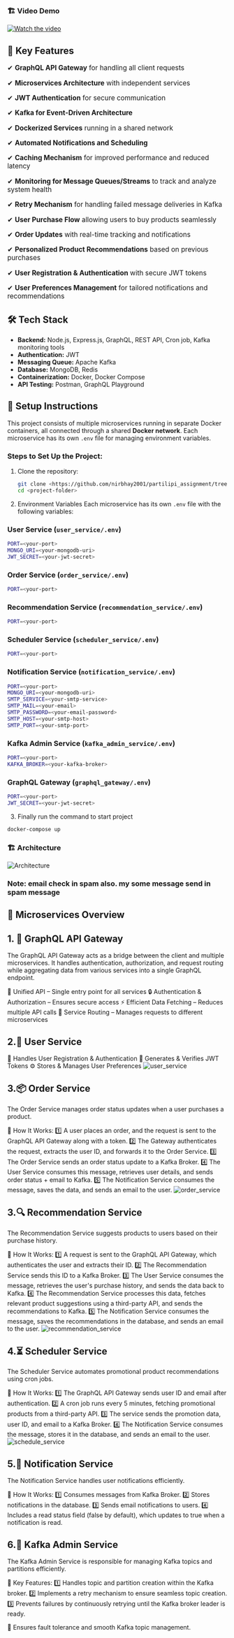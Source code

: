 ### **🏗 Video Demo**

[![Watch the video](https://res.cloudinary.com/dtqnwfxnx/image/upload/v1742492103/thumbnail_pr_coy8yv.png)](https://res.cloudinary.com/dtqnwfxnx/video/upload/v1742491912/pratilipi_assignment_video_1_cmzrvj.mp4)


## 🚀 Key Features  

<p style="font-size: 1.1em;">✔ <b>GraphQL API Gateway</b> for handling all client requests</p>  
<p style="font-size: 1.1em;">✔ <b>Microservices Architecture</b> with independent services</p>  
<p style="font-size: 1.1em;">✔ <b>JWT Authentication</b> for secure communication</p>  
<p style="font-size: 1.1em;">✔ <b>Kafka for Event-Driven Architecture</b></p>  
<p style="font-size: 1.1em;">✔ <b>Dockerized Services</b> running in a shared network</p>  
<p style="font-size: 1.1em;">✔ <b>Automated Notifications and Scheduling</b></p>  
<p style="font-size: 1.1em;">✔ <b>Caching Mechanism</b> for improved performance and reduced latency</p>  
<p style="font-size: 1.1em;">✔ <b>Monitoring for Message Queues/Streams</b> to track and analyze system health</p>  
<p style="font-size: 1.1em;">✔ <b>Retry Mechanism</b> for handling failed message deliveries in Kafka</p>  
<p style="font-size: 1.1em;">✔ <b>User Purchase Flow</b> allowing users to buy products seamlessly</p>  
<p style="font-size: 1.1em;">✔ <b>Order Updates</b> with real-time tracking and notifications</p>  
<p style="font-size: 1.1em;">✔ <b>Personalized Product Recommendations</b> based on previous purchases</p>  
<p style="font-size: 1.1em;">✔ <b>User Registration & Authentication</b> with secure JWT tokens</p>  
<p style="font-size: 1.1em;">✔ <b>User Preferences Management</b> for tailored notifications and recommendations</p>  

## 🛠 Tech Stack

- **Backend:** Node.js, Express.js, GraphQL, REST API, Cron job, Kafka monitoring tools  
- **Authentication:** JWT  
- **Messaging Queue:** Apache Kafka  
- **Database:** MongoDB, Redis  
- **Containerization:** Docker, Docker Compose  
- **API Testing:** Postman, GraphQL Playground


## 🔧 Setup Instructions

This project consists of multiple microservices running in separate Docker containers, all connected through a shared **Docker network**. Each microservice has its own `.env` file for managing environment variables.

### Steps to Set Up the Project:

1. Clone the repository:  
   ```sh
   git clone <https://github.com/nirbhay2001/partilipi_assignment/tree/main>
   cd <project-folder>

2. Environment Variables 
Each microservice has its own `.env` file with the following variables:  

### **User Service (`user_service/.env`)**
```sh
PORT=<your-port>
MONGO_URI=<your-mongodb-uri>
JWT_SECRET=<your-jwt-secret>
```
### **Order Service (`order_service/.env`)**
```sh
PORT=<your-port>
```
### **Recommendation Service (`recommendation_service/.env`)**
```sh
PORT=<your-port>
```
### **Scheduler Service (`scheduler_service/.env`)**
```sh
PORT=<your-port>
```
### **Notification Service (`notification_service/.env`)**
```sh
PORT=<your-port>
MONGO_URI=<your-mongodb-uri>
SMTP_SERVICE=<your-smtp-service>
SMTP_MAIL=<your-email>
SMTP_PASSWORD=<your-email-password>
SMTP_HOST=<your-smtp-host>
SMTP_PORT=<your-smtp-port>
```
### **Kafka Admin Service (`kafka_admin_service/.env`)**
```sh
PORT=<your-port>
KAFKA_BROKER=<your-kafka-broker>
```
### **GraphQL Gateway (`graphql_gateway/.env`)**
```sh
PORT=<your-port>
JWT_SECRET=<your-jwt-secret>
```
3. Finally run the command to start project
```sh
docker-compose up
```
### **🏗 Architecture**

![Architecture](https://res.cloudinary.com/dtqnwfxnx/image/upload/v1742490007/image_nirbhay_nluujh.jpg )

### **Note:** email check in spam also. my some message send in spam message

## **📜 Microservices Overview**
## **1. 🚀 GraphQL API Gateway**

The GraphQL API Gateway acts as a bridge between the client and multiple microservices. It handles authentication, authorization, and request routing while aggregating data from various services into a single GraphQL endpoint.

📡 Unified API – Single entry point for all services
🔒 Authentication & Authorization – Ensures secure access
⚡ Efficient Data Fetching – Reduces multiple API calls
🔄 Service Routing – Manages requests to different microservices

## **2.👤 User Service**
🔐 Handles User Registration & Authentication
🔑 Generates & Verifies JWT Tokens
⚙️ Stores & Manages User Preferences
![user_service](https://res.cloudinary.com/dgejijgss/image/upload/v1742504551/user_service_kbx94u.jpg)
## **3.📦 Order Service**
The Order Service manages order status updates when a user purchases a product.

🚀 How It Works:
1️⃣ A user places an order, and the request is sent to the GraphQL API Gateway along with a token.
2️⃣ The Gateway authenticates the request, extracts the user ID, and forwards it to the Order Service.
3️⃣ The Order Service sends an order status update to a Kafka Broker.
4️⃣ The User Service consumes this message, retrieves user details, and sends order status + email to Kafka.
5️⃣ The Notification Service consumes the message, saves the data, and sends an email to the user.
![order_service](https://res.cloudinary.com/dgejijgss/image/upload/v1742504472/zgec7r50zz7f1ufpacqk.jpg)

## **3.🔍 Recommendation Service**
The Recommendation Service suggests products to users based on their purchase history.

🚀 How It Works:
1️⃣ A request is sent to the GraphQL API Gateway, which authenticates the user and extracts their ID.
2️⃣ The Recommendation Service sends this ID to a Kafka Broker.
3️⃣ The User Service consumes the message, retrieves the user's purchase history, and sends the data back to Kafka.
4️⃣ The Recommendation Service processes this data, fetches relevant product suggestions using a third-party API, and sends the recommendations to Kafka.
5️⃣ The Notification Service consumes the message, saves the recommendations in the database, and sends an email to the user.
![recommendation_service](https://res.cloudinary.com/dgejijgss/image/upload/v1742504524/recommendation_service_t3xkkt.jpg)

## **4.⏳ Scheduler Service**
The Scheduler Service automates promotional product recommendations using cron jobs.

🚀 How It Works:
1️⃣ The GraphQL API Gateway sends user ID and email after authentication.
2️⃣ A cron job runs every 5 minutes, fetching promotional products from a third-party API.
3️⃣ The service sends the promotion data, user ID, and email to a Kafka Broker.
4️⃣ The Notification Service consumes the message, stores it in the database, and sends an email to the user.
![schedule_service](https://res.cloudinary.com/dgejijgss/image/upload/v1742504538/schedule_service_tktyk6.jpg)
## **5.🔔 Notification Service**
The Notification Service handles user notifications efficiently.

🚀 How It Works:
1️⃣ Consumes messages from Kafka Broker.
2️⃣ Stores notifications in the database.
3️⃣ Sends email notifications to users.
4️⃣ Includes a read status field (false by default), which updates to true when a notification is read.
## **6.📡 Kafka Admin Service**
The Kafka Admin Service is responsible for managing Kafka topics and partitions efficiently.

🚀 Key Features:
1️⃣ Handles topic and partition creation within the Kafka broker.
2️⃣ Implements a retry mechanism to ensure seamless topic creation.
3️⃣ Prevents failures by continuously retrying until the Kafka broker leader is ready.

🔹 Ensures fault tolerance and smooth Kafka topic management.

